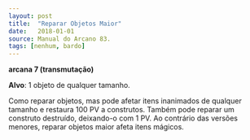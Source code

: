 ```yaml
---
layout: post
title:  "Reparar Objetos Maior"
date:   2018-01-01
source: Manual do Arcano 83.
tags: [nenhum, bardo]
---
```


**arcana 7 (transmutação)**

**Alvo**: 1 objeto de qualquer tamanho.

Como reparar objetos, mas pode afetar itens inanimados de qualquer tamanho e restaura 100 PV a construtos.
Também pode reparar um construto destruído, deixando-o com 1 PV. Ao contrário das versões menores, reparar objetos maior afeta itens mágicos.
